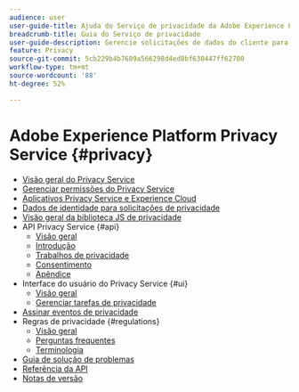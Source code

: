 ```yaml
---
audience: user
user-guide-title: Ajuda do Serviço de privacidade da Adobe Experience Platform
breadcrumb-title: Guia do Serviço de privacidade
user-guide-description: Gerencie solicitações de dados do cliente para cumprir com as normas legais de privacidade, como o GDPR e o CCPA.
feature: Privacy
source-git-commit: 5cb229b4b7609a566298d4ed8bf630447ff62700
workflow-type: tm+mt
source-wordcount: '88'
ht-degree: 52%

---
```



# Adobe Experience Platform Privacy Service {#privacy}

* [Visão geral do Privacy Service](./home.md)
* [Gerenciar permissões do Privacy Service](./permissions.md)
* [Aplicativos Privacy Service e Experience Cloud](./experience-cloud-apps.md)
* [Dados de identidade para solicitações de privacidade](./identity-data.md)
* [Visão geral da biblioteca JS de privacidade](./js-library.md)
* API Privacy Service {#api}
   * [Visão geral](./api/overview.md)
   * [Introdução](./api/getting-started.md)
   * [Trabalhos de privacidade](./api/privacy-jobs.md)
   * [Consentimento](./api/consent.md)
   * [Apêndice](./api/appendix.md)
* Interface do usuário do Privacy Service {#ui}
   * [Visão geral](./ui/overview.md)
   * [Gerenciar tarefas de privacidade](./ui/user-guide.md)
* [Assinar eventos de privacidade](./privacy-events.md)
* Regras de privacidade {#regulations}
   * [Visão geral](./regulations/overview.md)
   * [Perguntas frequentes](./regulations/faq.md)
   * [Terminologia](./regulations/terminology.md)
* [Guia de solução de problemas](./troubleshooting-guide.md)
* [Referência da API](https://www.adobe.io/experience-platform-apis/references/privacy-service/)
* [Notas de versão](./release-notes.md)

